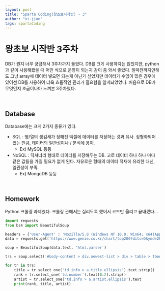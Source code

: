 ```yaml
---
layout: post
title: "Sparta Coding(왕초보시작반) - 3"
author: "xi-jjun"
tags: spartaCoding
---
```


# 왕초보 시작반 3주차

DB가 뭔지 너무 궁금해서 3주차까지 들었다. DB를 크게 사용하지는 않았지만, python과 같이 사용해봤을 때 어떤 식으로 운영이 되는지 감이 좀 와서 좋았다. 얼마전까지만해도 그냥 array에 데이터 넣으면 되는게 아닌가 싶었지만 데이터가 수없이 많은 경우에 있어선 DB를 사용하여 더욱 효율적인 관리가 필요함을 알게되었었다. 처음으로 DB가 무엇인지 조금이나마 느껴본 3주차였다.

<br>

## Database

Database에는 크게 2가지 종류가 있다. 

* SQL : 행/열의 생김새가 정해진 엑셀에 데이터를 저장하는 것과 유사. 정형화되어 있는 만큼, 데이터의 일관성이나 / 분석에 용이.
  * Ex) MySQL 등등
* NoSQL : 딕셔너리 형태로 데이터를 저장해두는 DB. 고로 데이터 하나 하나 마다 같은 값들을 가질 필요가 없게 된다. 자유로운 형태의 데이터 적재에 유리한 대신, 일관성이 부족.
  * Ex) MongoDB 등등

<br>

## Homework

Python 크롤링 과제였다. 크롤링 관해서는 질리도록 했어서 코드만 올리고 끝내겠다...

```python
import requests
from bs4 import BeautifulSoup

headers = {'User-Agent' : 'Mozilla/5.0 (Windows NT 10.0; Win64; x64)AppleWebKit/537.36 (KHTML, like Gecko) Chrome/73.0.3683.86 Safari/537.36'}
data = requests.get('https://www.genie.co.kr/chart/top200?ditc=D&ymd=20200403&hh=23&rtm=N&pg=1',headers=headers)

soup = BeautifulSoup(data.text, 'html.parser')

trs = soup.select('#body-content > div.newest-list > div > table > tbody > tr')

for tr in trs:
    title = tr.select_one('td.info > a.title.ellipsis').text.strip()
    rank = tr.select_one('td.number').text[0:2].strip()
    artist = tr.select_one('td.info > a.artist.ellipsis').text
    print(rank, title, artist)
```



